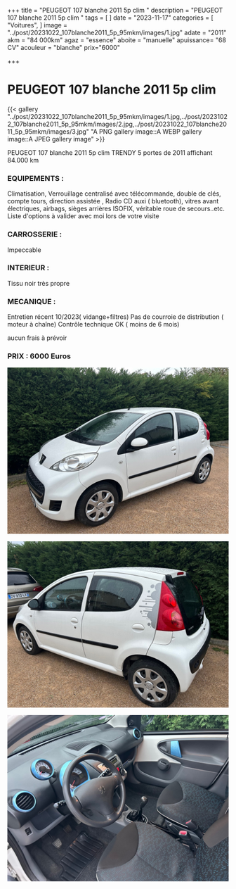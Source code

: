 +++
title = "PEUGEOT 107 blanche 2011 5p clim "
description = "PEUGEOT 107 blanche 2011 5p clim  "
tags = [
]
date = "2023-11-17"
categories = [
    "Voitures",
]
image = "../post/20231022_107blanche2011_5p_95mkm/images/1.jpg"
adate = "2011"
akm = "84 000km"
agaz = "essence"
aboite = "manuelle"
apuissance= "68 CV"
acouleur = "blanche"
prix="6000"

+++

# PEUGEOT 107 blanche 2011 5p clim

{{< gallery  "../post/20231022_107blanche2011_5p_95mkm/images/1.jpg,../post/20231022_107blanche2011_5p_95mkm/images/2.jpg,../post/20231022_107blanche2011_5p_95mkm/images/3.jpg" "A PNG gallery image::A WEBP gallery image::A JPEG gallery image" >}}
 


PEUGEOT 107 blanche 2011 5p clim TRENDY 5 portes de 2011 affichant 84.000 km


### EQUIPEMENTS :
Climatisation, Verrouillage centralisé avec télécommande, double de clés, compte tours, direction assistée , Radio CD auxi ( bluetooth), vitres avant électriques, airbags, sièges arrières ISOFIX, véritable roue de secours..etc.
Liste d'options à valider avec moi lors de votre visite


### CARROSSERIE :
Impeccable


### INTERIEUR :
Tissu noir très propre

### MECANIQUE :
Entretien récent 10/2023( vidange+filtres)
Pas de courroie de distribution ( moteur à chaîne)
Contrôle technique OK ( moins de 6 mois)

aucun frais à prévoir


### PRIX : 6000 Euros


<!-- more -->


![](images/1.jpg)

![](images/2.jpg)

![](images/3.jpg)

